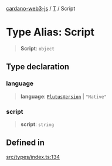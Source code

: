[cardano-web3-js](../../../index.md) / [T](../index.md) / Script

# Type Alias: Script

> **Script**: `object`

## Type declaration

### language

> **language**: [`PlutusVersion`](PlutusVersion.md) \| `"Native"`

### script

> **script**: `string`

## Defined in

[src/types/index.ts:134](https://github.com/xray-network/cardano-web3-js/blob/c2cd49478a527b9b57b4028f4ad7add1c4bff5b8/src/types/index.ts#L134)
